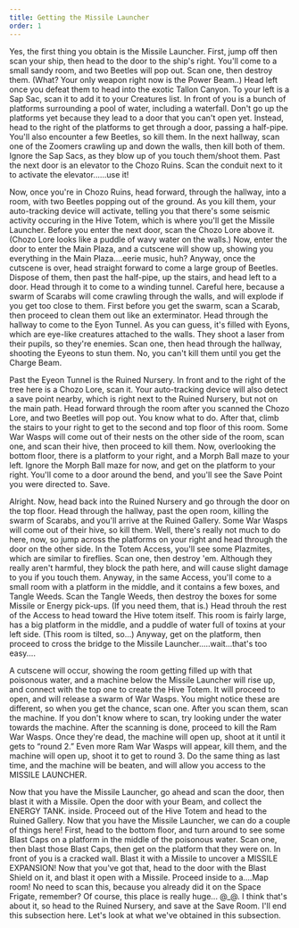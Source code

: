 ```yaml
---
title: Getting the Missile Launcher
order: 1
---
```


Yes, the first thing you obtain is the Missile Launcher. First, jump off then
scan your ship, then head to the door to the ship's right. You'll come to a
small sandy room, and two Beetles will pop out. Scan one, then destroy them.
(What? Your only weapon right now is the Power Beam..) Head left once you
defeat them to head into the exotic Tallon Canyon. To your left is a Sap Sac,
scan it to add it to your Creatures list. In front of you is a bunch of
platforms surrounding a pool of water, including a waterfall. Don't go up the
platforms yet because they lead to a door that you can't open yet. Instead,
head to the right of the platforms to get through a door, passing a half-pipe.
You'll also encounter a few Beetles, so kill them. In the next hallway, scan
one of the Zoomers crawling up and down the walls, then kill both of them.
Ignore the Sap Sacs, as they blow up of you touch them/shoot them. Past the
next door is an elevator to the Chozo Ruins. Scan the conduit next to it to
activate the elevator......use it!

Now, once you're in Chozo Ruins, head forward, through the hallway, into a
room, with two Beetles popping out of the ground. As you kill them, your
auto-tracking device will activate, telling you that there's some seismic
activity occuring in the Hive Totem, which is where you'll get the Missile
Launcher. Before you enter the next door, scan the Chozo Lore above it. (Chozo
Lore looks like a puddle of wavy water on the walls.) Now, enter the door to
enter the Main Plaza, and a cutscene will show up, showing you everything in
the Main Plaza....eerie music, huh? Anyway, once the cutscene is over, head
straight forward to come a large group of Beetles. Dispose of them, then past
the half-pipe, up the stairs, and head left to a door. Head through it to come
to a winding tunnel. Careful here, because a swarm of Scarabs will come
crawling through the walls, and will explode if you get too close to them.
First before you get the swarm, scan a Scarab, then proceed to clean them out
like an exterminator. Head through the hallway to come to the Eyon Tunnel. As
you can guess, it's filled with Eyons, which are eye-like creatures attached
to the walls. They shoot a laser from their pupils, so they're enemies. Scan
one, then head through the hallway, shooting the Eyeons to stun them. No, you
can't kill them until you get the Charge Beam.

Past the Eyeon Tunnel is the Ruined Nursery. In front and to the right of the
tree here is a Chozo Lore, scan it. Your auto-tracking device will also detect
a save point nearby, which is right next to the Ruined Nursery, but not on the
main path. Head forward through the room after you scanned the Chozo Lore, and
two Beetles will pop out. You know what to do. After that, climb the stairs to
your right to get to the second and top floor of this room. Some War Wasps will
come out of their nests on the other side of the room, scan one, and scan their
hive, then proceed to kill them. Now, overlooking the bottom floor, there is a
platform to your right, and a Morph Ball maze to your left. Ignore the Morph
Ball maze for now, and get on the platform to your right. You'll come to a door
around the bend, and you'll see the Save Point you were directed to. Save.

Alright. Now, head back into the Ruined Nursery and go through the door on the
top floor. Head through the hallway, past the open room, killing the swarm of
Scarabs, and you'll arrive at the Ruined Gallery. Some War Wasps will come out
of their hive, so kill them. Well, there's really not much to do here, now, so
jump across the platforms on your right and head through the door on the other
side. In the Totem Access, you'll see some Plazmites, which are similar to
fireflies. Scan one, then destroy 'em. Although they really aren't harmful,
they block the path here, and will cause slight damage to you if you touch
them. Anyway, in the same Access, you'll come to a small room with a platform
in the middle, and it contains a few boxes, and Tangle Weeds. Scan the Tangle
Weeds, then destroy the boxes for some Missile or Energy pick-ups. (If you need
them, that is.) Head throuh the rest of the Access to head toward the Hive
totem itself. This room is fairly large, has a big platform in the middle, and
a puddle of water full of toxins at your left side. (This room is tilted,
so...) Anyway, get on the platform, then proceed to cross the bridge to the
Missile Launcher.....wait...that's too easy....

A cutscene will occur, showing the room getting filled up with that poisonous
water, and a machine below the Missile Launcher will rise up, and connect with
the top one to create the Hive Totem. It will proceed to open, and will release
a swarm of War Wasps. You might notice these are different, so when you get the
chance, scan one. After you scan them, scan the machine. If you don't know
where to scan, try looking under the water towards the machine. After the
scanning is done, proceed to kill the Ram War Wasps. Once they're dead, the
machine will open up, shoot at it until it gets to “round 2.” Even more Ram War
Wasps will appear, kill them, and the machine will open up, shoot it to get to
round 3. Do the same thing as last time, and the machine will be beaten, and
will allow you access to the MISSILE LAUNCHER.

Now that you have the Missile Launcher, go ahead and scan the door, then blast
it with a Missile. Open the door with your Beam, and collect the ENERGY TANK.
inside. Proceed out of the Hive Totem and head to the Ruined Gallery. Now that
you have the Missile Launcher, we can do a couple of things here! First, head
to the bottom floor, and turn around to see some Blast Caps on a platform in
the middle of the poisonous water. Scan one, then blast those Blast Caps, then
get on the platform that they were on. In front of you is a cracked wall. Blast
it with a Missile to uncover a MISSILE EXPANSION! Now that you've got that,
head to the door with the Blast Shield on it, and blast it open with a Missile.
Proceed inside to a....Map room! No need to scan this, because you already did
it on the Space Frigate, remember? Of course, this place is really huge... @_@.
I think that's about it, so head to the Ruined Nursery, and save at the Save
Room. I'll end this subsection here. Let's look at what we've obtained in this
subsection.
